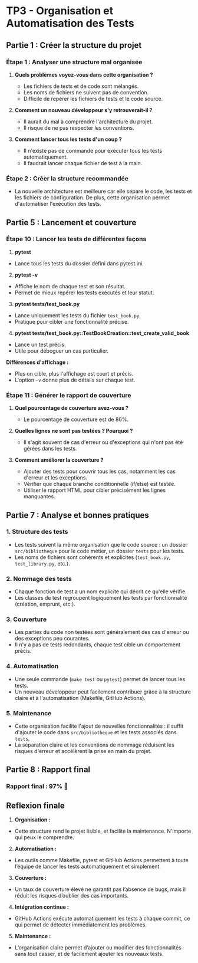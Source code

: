 # TP3 - Organisation et Automatisation des Tests

## Partie 1 : Créer la structure du projet

### Étape 1 : Analyser une structure mal organisée

1. **Quels problèmes voyez-vous dans cette organisation ?**

   - Les fichiers de tests et de code sont mélangés.
   - Les noms de fichiers ne suivent pas de convention.
   - Difficile de repérer les fichiers de tests et le code source.

2. **Comment un nouveau développeur s'y retrouverait-il ?**

   - Il aurait du mal à comprendre l'architecture du projet.
   - Il risque de ne pas respecter les conventions.

3. **Comment lancer tous les tests d'un coup ?**
   - Il n'existe pas de commande pour exécuter tous les tests automatiquement.
   - Il faudrait lancer chaque fichier de test à la main.

### Étape 2 : Créer la structure recommandée

- La nouvelle architecture est meilleure car elle sépare le code, les tests et les fichiers de configuration. De plus, cette organisation permet d'automatiser l'exécution des tests.

## Partie 5 : Lancement et couverture

### Étape 10 : Lancer les tests de différentes façons

1. **pytest**

- Lance tous les tests du dossier défini dans pytest.ini.

2. **pytest -v**

- Affiche le nom de chaque test et son résultat.
- Permet de mieux repérer les tests exécutés et leur statut.

3. **pytest tests/test_book.py**

- Lance uniquement les tests du fichier `test_book.py`.
- Pratique pour cibler une fonctionnalité précise.

4. **pytest tests/test_book.py::TestBookCreation::test_create_valid_book**

- Lance un test précis.
- Utile pour déboguer un cas particulier.

**Différences d'affichage :**

- Plus on cible, plus l'affichage est court et précis.
- L'option `-v` donne plus de détails sur chaque test.

### Étape 11 : Générer le rapport de couverture

1. **Quel pourcentage de couverture avez-vous ?**

   - Le pourcentage de couverture est de 86%.

2. **Quelles lignes ne sont pas testées ? Pourquoi ?**

   - Il s'agit souvent de cas d'erreur ou d'exceptions qui n'ont pas été gérées dans les tests.

3. **Comment améliorer la couverture ?**
   - Ajouter des tests pour couvrir tous les cas, notamment les cas d'erreur et les exceptions.
   - Vérifier que chaque branche conditionnelle (if/else) est testée.
   - Utiliser le rapport HTML pour cibler précisément les lignes manquantes.

## Partie 7 : Analyse et bonnes pratiques

### 1. Structure des tests

- Les tests suivent la même organisation que le code source : un dossier `src/bibliotheque` pour le code métier, un dossier `tests` pour les tests.
- Les noms de fichiers sont cohérents et explicites (`test_book.py`, `test_library.py`, etc.).

### 2. Nommage des tests

- Chaque fonction de test a un nom explicite qui décrit ce qu'elle vérifie.
- Les classes de test regroupent logiquement les tests par fonctionnalité (création, emprunt, etc.).

### 3. Couverture

- Les parties du code non testées sont généralement des cas d'erreur ou des exceptions peu courantes.
- Il n'y a pas de tests redondants, chaque test cible un comportement précis.

### 4. Automatisation

- Une seule commande (`make test` ou `pytest`) permet de lancer tous les tests.
- Un nouveau développeur peut facilement contribuer grâce à la structure claire et à l'automatisation (Makefile, GitHub Actions).

### 5. Maintenance

- Cette organisation facilite l'ajout de nouvelles fonctionnalités : il suffit d'ajouter le code dans `src/bibliotheque` et les tests associés dans `tests`.
- La séparation claire et les conventions de nommage réduisent les risques d'erreur et accélèrent la prise en main du projet.

## Partie 8 : Rapport final

### Rapport final : 97% 🎉

## Reflexion finale

1. **Organisation :**

- Cette structure rend le projet lisible, et facilite la maintenance. N'importe qui peux le comprendre.

2. **Automatisation :**

- Les outils comme Makefile, pytest et GitHub Actions permettent à toute l’équipe de lancer les tests automatiquement et simplement.

3. **Couverture :**

- Un taux de couverture élevé ne garantit pas l’absence de bugs, mais il réduit les risques d’oublier des cas importants.

4. **Intégration continue :**

- GitHub Actions exécute automatiquement les tests à chaque commit, ce qui permet de détecter immédiatement les problèmes.

5. **Maintenance :**

- L’organisation claire permet d’ajouter ou modifier des fonctionnalités sans tout casser, et de facilement ajouter les nouveaux tests.
